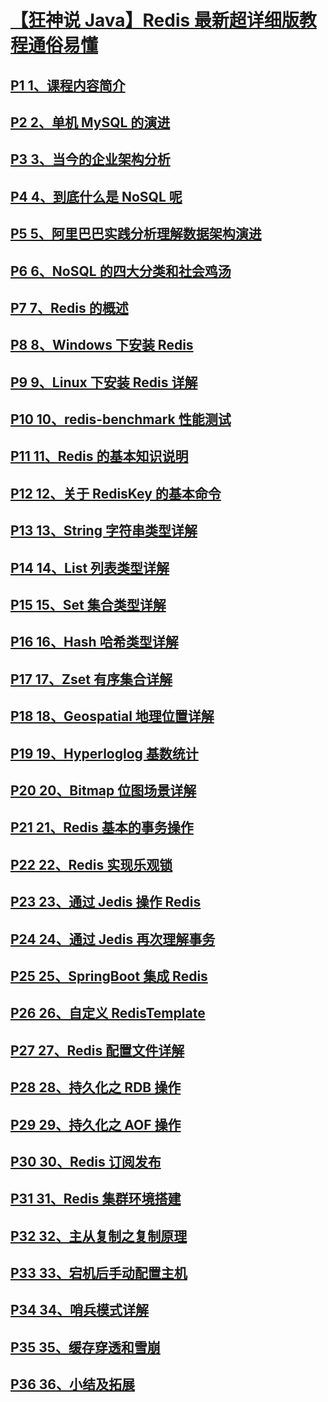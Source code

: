 # [【狂神说 Java】Redis 最新超详细版教程通俗易懂](https://www.bilibili.com/video/BV1S54y1R7SB)

## [P1 1、课程内容简介](https://www.bilibili.com/video/BV1S54y1R7SB?p=1)

## [P2 2、单机 MySQL 的演进](https://www.bilibili.com/video/BV1S54y1R7SB?p=2)

## [P3 3、当今的企业架构分析](https://www.bilibili.com/video/BV1S54y1R7SB?p=3)

## [P4 4、到底什么是 NoSQL 呢](https://www.bilibili.com/video/BV1S54y1R7SB?p=4)

## [P5 5、阿里巴巴实践分析理解数据架构演进](https://www.bilibili.com/video/BV1S54y1R7SB?p=5)

## [P6 6、NoSQL 的四大分类和社会鸡汤](https://www.bilibili.com/video/BV1S54y1R7SB?p=6)

## [P7 7、Redis 的概述](https://www.bilibili.com/video/BV1S54y1R7SB?p=7)

## [P8 8、Windows 下安装 Redis](https://www.bilibili.com/video/BV1S54y1R7SB?p=8)

## [P9 9、Linux 下安装 Redis 详解](https://www.bilibili.com/video/BV1S54y1R7SB?p=9)

## [P10 10、redis-benchmark 性能测试](https://www.bilibili.com/video/BV1S54y1R7SB?p=10)

## [P11 11、Redis 的基本知识说明](https://www.bilibili.com/video/BV1S54y1R7SB?p=11)

## [P12 12、关于 RedisKey 的基本命令](https://www.bilibili.com/video/BV1S54y1R7SB?p=12)

## [P13 13、String 字符串类型详解](https://www.bilibili.com/video/BV1S54y1R7SB?p=13)

## [P14 14、List 列表类型详解](https://www.bilibili.com/video/BV1S54y1R7SB?p=14)

## [P15 15、Set 集合类型详解](https://www.bilibili.com/video/BV1S54y1R7SB?p=15)

## [P16 16、Hash 哈希类型详解](https://www.bilibili.com/video/BV1S54y1R7SB?p=16)

## [P17 17、Zset 有序集合详解](https://www.bilibili.com/video/BV1S54y1R7SB?p=17)

## [P18 18、Geospatial 地理位置详解](https://www.bilibili.com/video/BV1S54y1R7SB?p=18)

## [P19 19、Hyperloglog 基数统计](https://www.bilibili.com/video/BV1S54y1R7SB?p=19)

## [P20 20、Bitmap 位图场景详解](https://www.bilibili.com/video/BV1S54y1R7SB?p=20)

## [P21 21、Redis 基本的事务操作](https://www.bilibili.com/video/BV1S54y1R7SB?p=21)

## [P22 22、Redis 实现乐观锁](https://www.bilibili.com/video/BV1S54y1R7SB?p=22)

## [P23 23、通过 Jedis 操作 Redis](https://www.bilibili.com/video/BV1S54y1R7SB?p=23)

## [P24 24、通过 Jedis 再次理解事务](https://www.bilibili.com/video/BV1S54y1R7SB?p=24)

## [P25 25、SpringBoot 集成 Redis](https://www.bilibili.com/video/BV1S54y1R7SB?p=25)

## [P26 26、自定义 RedisTemplate](https://www.bilibili.com/video/BV1S54y1R7SB?p=26)

## [P27 27、Redis 配置文件详解](https://www.bilibili.com/video/BV1S54y1R7SB?p=27)

## [P28 28、持久化之 RDB 操作](https://www.bilibili.com/video/BV1S54y1R7SB?p=28)

## [P29 29、持久化之 AOF 操作](https://www.bilibili.com/video/BV1S54y1R7SB?p=29)

## [P30 30、Redis 订阅发布](https://www.bilibili.com/video/BV1S54y1R7SB?p=30)

## [P31 31、Redis 集群环境搭建](https://www.bilibili.com/video/BV1S54y1R7SB?p=31)

## [P32 32、主从复制之复制原理](https://www.bilibili.com/video/BV1S54y1R7SB?p=32)

## [P33 33、宕机后手动配置主机](https://www.bilibili.com/video/BV1S54y1R7SB?p=33)

## [P34 34、哨兵模式详解](https://www.bilibili.com/video/BV1S54y1R7SB?p=34)

## [P35 35、缓存穿透和雪崩](https://www.bilibili.com/video/BV1S54y1R7SB?p=35)

## [P36 36、小结及拓展](https://www.bilibili.com/video/BV1S54y1R7SB?p=36)
